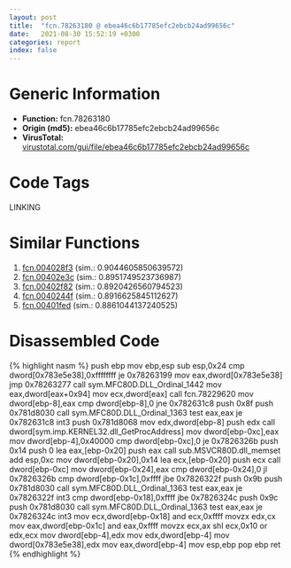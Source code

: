 ```yaml
---
layout: post
title:  "fcn.78263180 @ ebea46c6b17785efc2ebcb24ad99656c"
date:   2021-08-30 15:52:19 +0300
categories: report
index: false
---
```


# Generic Information
- **Function:** fcn.78263180
- **Origin (md5):** ebea46c6b17785efc2ebcb24ad99656c
- **VirusTotal:** [virustotal.com/gui/file/ebea46c6b17785efc2ebcb24ad99656c][virustotal_ref]

# Code Tags
<span class="tag" id="LINKING">LINKING</span>


# Similar Functions

1. [fcn.004028f3][similar_1_ref] (sim.: 0.9044605850639572)
2. [fcn.00402e3c][similar_2_ref] (sim.: 0.8951749523736987)
3. [fcn.00402f82][similar_3_ref] (sim.: 0.8920426560794523)
4. [fcn.0040244f][similar_4_ref] (sim.: 0.8916625845112627)
5. [fcn.00401fed][similar_5_ref] (sim.: 0.8861044137240525)


# Disassembled Code

{% highlight nasm %}
push ebp
mov ebp,esp
sub esp,0x24
cmp dword[0x783e5e38],0xffffffff
je 0x78263199
mov eax,dword[0x783e5e38]
jmp 0x78263277
call sym.MFC80D.DLL_Ordinal_1442
mov eax,dword[eax+0x94]
mov ecx,dword[eax]
call fcn.78229620
mov dword[ebp-8],eax
cmp dword[ebp-8],0
jne 0x782631c8
push 0x8f
push 0x781d8030
call sym.MFC80D.DLL_Ordinal_1363
test eax,eax
je 0x782631c8
int3
push 0x781d8068
mov edx,dword[ebp-8]
push edx
call dword[sym.imp.KERNEL32.dll_GetProcAddress]
mov dword[ebp-0xc],eax
mov dword[ebp-4],0x40000
cmp dword[ebp-0xc],0
je 0x7826326b
push 0x14
push 0
lea eax,[ebp-0x20]
push eax
call sub.MSVCR80D.dll_memset
add esp,0xc
mov dword[ebp-0x20],0x14
lea ecx,[ebp-0x20]
push ecx
call dword[ebp-0xc]
mov dword[ebp-0x24],eax
cmp dword[ebp-0x24],0
jl 0x7826326b
cmp dword[ebp-0x1c],0xffff
jbe 0x7826322f
push 0x9b
push 0x781d8030
call sym.MFC80D.DLL_Ordinal_1363
test eax,eax
je 0x7826322f
int3
cmp dword[ebp-0x18],0xffff
jbe 0x7826324c
push 0x9c
push 0x781d8030
call sym.MFC80D.DLL_Ordinal_1363
test eax,eax
je 0x7826324c
int3
mov ecx,dword[ebp-0x18]
and ecx,0xffff
movzx edx,cx
mov eax,dword[ebp-0x1c]
and eax,0xffff
movzx ecx,ax
shl ecx,0x10
or edx,ecx
mov dword[ebp-4],edx
mov edx,dword[ebp-4]
mov dword[0x783e5e38],edx
mov eax,dword[ebp-4]
mov esp,ebp
pop ebp
ret
{% endhighlight %}


[similar_1_ref]: /report/fcn.004028f3@5d44fc96ec059e83cbab5efb708e5e9e
[similar_2_ref]: /report/fcn.00402e3c@8f6115b96a1ecdf25f9987837dfa155b
[similar_3_ref]: /report/fcn.00402f82@5d44fc96ec059e83cbab5efb708e5e9e
[similar_4_ref]: /report/fcn.0040244f@e69fcfbd512770c44a9d6b90a42edeb0
[similar_5_ref]: /report/fcn.00401fed@1fd683a7f72f257d6d6de6e845d6c40a
[virustotal_ref]: https://www.virustotal.com/gui/file/ebea46c6b17785efc2ebcb24ad99656c
